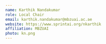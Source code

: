 ```yaml
---
name: Karthik Nandakumar
role: Local Chair
email: karthik.nandakumar@mbzuai.ac.ae
website: https://www.sprintai.org/nkarthik
affiliation: MBZUAI
photo: kn.png
---
```

